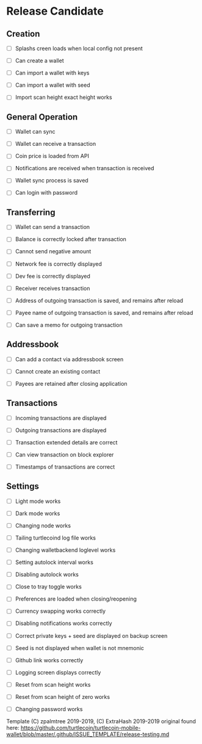 # Release Candidate

## Creation

- [ ] Splashs creen loads when local config not present

- [ ] Can create a wallet

- [ ] Can import a wallet with keys

- [ ] Can import a wallet with seed

- [ ] Import scan height exact height works

## General Operation

- [ ] Wallet can sync

- [ ] Wallet can receive a transaction

- [ ] Coin price is loaded from API

- [ ] Notifications are received when transaction is received

- [ ] Wallet sync process is saved

- [ ] Can login with password

## Transferring

- [ ] Wallet can send a transaction

- [ ] Balance is correctly locked after transaction

- [ ] Cannot send negative amount

- [ ] Network fee is correctly displayed

- [ ] Dev fee is correctly displayed

- [ ] Receiver receives transaction

- [ ] Address of outgoing transaction is saved, and remains after reload

- [ ] Payee name of outgoing transaction is saved, and remains after reload

- [ ] Can save a memo for outgoing transaction

## Addressbook

- [ ] Can add a contact via addressbook screen

- [ ] Cannot create an existing contact

- [ ] Payees are retained after closing application

## Transactions

- [ ] Incoming transactions are displayed

- [ ] Outgoing transactions are displayed

- [ ] Transaction extended details are correct

- [ ] Can view transaction on block explorer

- [ ] Timestamps of transactions are correct

## Settings

- [ ] Light mode works

- [ ] Dark mode works

- [ ] Changing node works

- [ ] Tailing turtlecoind log file works

- [ ] Changing walletbackend loglevel works

- [ ] Setting autolock interval works

- [ ] Disabling autolock works

- [ ] Close to tray toggle works

- [ ] Preferences are loaded when closing/reopening

- [ ] Currency swapping works correctly

- [ ] Disabling notifications works correctly

- [ ] Correct private keys + seed are displayed on backup screen

- [ ] Seed is not displayed when wallet is not mnemonic

- [ ] Github link works correctly

- [ ] Logging screen displays correctly

- [ ] Reset from scan height works

- [ ] Reset from scan height of zero works

- [ ] Changing password works

Template (C) zpalmtree 2019-2019, (C) ExtraHash 2019-2019
original found here: https://github.com/turtlecoin/turtlecoin-mobile-wallet/blob/master/.github/ISSUE_TEMPLATE/release-testing.md
